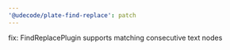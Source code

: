 ```yaml
---
'@udecode/plate-find-replace': patch
---
```


fix: FindReplacePlugin supports matching consecutive text nodes
